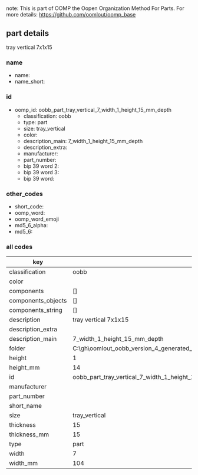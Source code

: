 #   

note: This is part of OOMP the Oopen Organization Method For Parts. For more details: https://github.com/oomlout/oomp_base

##  part details



tray vertical 7x1x15

### name
* name: 
* name_short: 
### id
* oomp_id: oobb_part_tray_vertical_7_width_1_height_15_mm_depth
  * classification: oobb
  * type: part
  * size: tray_vertical
  * color: 
  * description_main: 7_width_1_height_15_mm_depth
  * description_extra: 
  * manufacturer: 
  * part_number: 
  * bip 39 word 2: 
  * bip 39 word 3: 
  * bip 39 word: 

### other_codes
* short_code: 
* oomp_word: 
* oomp_word_emoji 
* md5_6_alpha: 
* md5_6: 









### all codes 
| key | value |  
| --- | --- |  
| classification | oobb |  
| color |  |  
| components | [] |  
| components_objects | [] |  
| components_string | [] |  
| description | tray vertical 7x1x15 |  
| description_extra |  |  
| description_main | 7_width_1_height_15_mm_depth |  
| folder | C:\gh\oomlout_oobb_version_4_generated_parts\things\oobb_part_tray_vertical_7_width_1_height_15_mm_depth |  
| height | 1 |  
| height_mm | 14 |  
| id | oobb_part_tray_vertical_7_width_1_height_15_mm_depth |  
| manufacturer |  |  
| part_number |  |  
| short_name |  |  
| size | tray_vertical |  
| thickness | 15 |  
| thickness_mm | 15 |  
| type | part |  
| width | 7 |  
| width_mm | 104 |  
